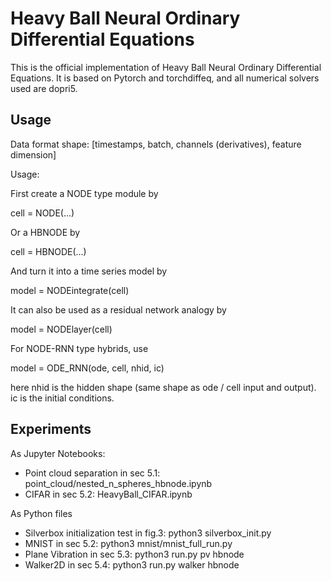 # Heavy Ball Neural Ordinary Differential Equations

This is the official implementation of Heavy Ball Neural Ordinary Differential Equations. 
It is based on Pytorch and torchdiffeq, and all numerical solvers used are dopri5.

## Usage

Data format shape: 
[timestamps, batch, channels (derivatives), feature dimension]

Usage:

First create a NODE type module by 

cell = NODE(...)

Or a HBNODE by 

cell = HBNODE(...)

And turn it into a time series model by 

model = NODEintegrate(cell)

It can also be used as a residual network analogy by

model = NODElayer(cell)

For NODE-RNN type hybrids, use 

model = ODE_RNN(ode, cell, nhid, ic)

here nhid is the hidden shape (same shape as ode / cell input and output). ic is the initial conditions.


## Experiments

As Jupyter Notebooks:

- Point cloud separation in sec 5.1: point_cloud/nested_n_spheres_hbnode.ipynb
- CIFAR in sec 5.2: HeavyBall_CIFAR.ipynb

As Python files

- Silverbox initialization test in fig.3: python3 silverbox_init.py
- MNIST in sec 5.2: python3 mnist/mnist_full_run.py
- Plane Vibration in sec 5.3: python3 run.py pv hbnode
- Walker2D in sec 5.4: python3 run.py walker hbnode